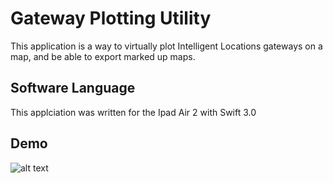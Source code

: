 # Gateway Plotting Utility
This application is a way to virtually plot Intelligent Locations gateways on a map, and be able to export marked up maps. 

## Software Language   
This applciation was written for the Ipad Air 2 with Swift 3.0

## Demo 
![alt text](http://i.imgur.com/tZ9RMZH.gifv)

